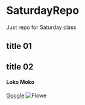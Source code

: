 # SaturdayRepo
Just repo for Saturday class
## title 01
## title 02
#### Loko Moko
[Google](https://www.google.com/)
![Flowe](https://cdn.britannica.com/s:1500x700,q:85/84/73184-004-E5A450B5/Sunflower-field-Fargo-North-Dakota.jpg)
